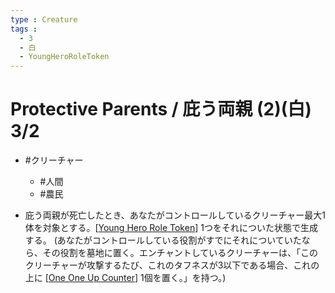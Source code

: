 ```yaml
---
type : Creature
tags : 
  - 3
  - 白
  - YoungHeroRoleToken
---
```

# Protective Parents / 庇う両親 (2)(白) 3/2

* #クリーチャー
  * #人間
  * #農民

* 庇う両親が死亡したとき、あなたがコントロールしているクリーチャー最大1体を対象とする。[[Young Hero Role Token]] 1つをそれについた状態で生成する。 (あなたがコントロールしている役割がすでにそれについていたなら、その役割を墓地に置く。エンチャントしているクリーチャーは、「このクリーチャーが攻撃するたび、これのタフネスが3以下である場合、これの上に [[One One Up Counter]] 1個を置く。」を持つ。)


[//begin]: # "Autogenerated link references for markdown compatibility"
[Young Hero Role Token]: <../Enchantments/Young Hero Role Token.md> "Young Hero Role Token / 若き英雄・役割・トークン"
[One One Up Counter]: <../../Counters/One One Up Counter.md> "+1/+1 Counter / +1/+1カウンター"
[//end]: # "Autogenerated link references"
